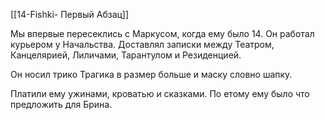 [[14-Fishki- Первый Абзац]]

Мы впервые пересеклись с Маркусом, когда ему было 14. Он работал курьером у Начальства. Доставлял записки между Театром, Канцелярией, Лиличами, Тарантулом и Резиденцией.

Он носил трико Трагика в размер больше и маску словно шапку. 

Платили ему ужинами, кроватью и сказками. По етому ему было что предложить для Брина.

